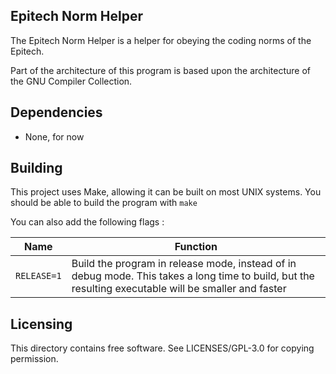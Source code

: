 ## Epitech Norm Helper

The Epitech Norm Helper is a helper for obeying the coding norms of the Epitech.

Part of the architecture of this program is based upon the architecture of the GNU Compiler Collection.

## Dependencies

* None, for now

## Building

This project uses Make, allowing it can be built on most UNIX systems. You should be able to build the program with `make`

You can also add the following flags :

Name | Function
--------|--------
`RELEASE=1` | Build the program in release mode, instead of in debug mode. This takes a long time to build, but the resulting executable will be smaller and faster

## Licensing

This directory contains free software. See LICENSES/GPL-3.0 for copying permission.
